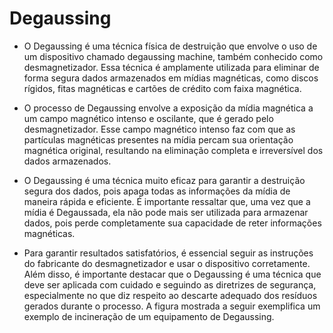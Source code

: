 # Degaussing

* O Degaussing é uma técnica física de destruição que envolve o uso de um dispositivo chamado degaussing machine, também conhecido como desmagnetizador. Essa técnica é amplamente utilizada para eliminar de forma segura dados armazenados em mídias magnéticas, como discos rígidos, fitas magnéticas e cartões de crédito com faixa magnética.

* O processo de Degaussing envolve a exposição da mídia magnética a um campo magnético intenso e oscilante, que é gerado pelo desmagnetizador. Esse campo magnético intenso faz com que as partículas magnéticas presentes na mídia percam sua orientação magnética original, resultando na eliminação completa e irreversível dos dados armazenados.

* O Degaussing é uma técnica muito eficaz para garantir a destruição segura dos dados, pois apaga todas as informações da mídia de maneira rápida e eficiente. É importante ressaltar que, uma vez que a mídia é Degaussada, ela não pode mais ser utilizada para armazenar dados, pois perde completamente sua capacidade de reter informações magnéticas.

* Para garantir resultados satisfatórios, é essencial seguir as instruções do fabricante do desmagnetizador e usar o dispositivo corretamente. Além disso, é importante destacar que o Degaussing é uma técnica que deve ser aplicada com cuidado e seguindo as diretrizes de segurança, especialmente no que diz respeito ao descarte adequado dos resíduos gerados durante o processo. A figura mostrada a seguir exemplifica um exemplo de incineração de um equipamento de Degaussing.
